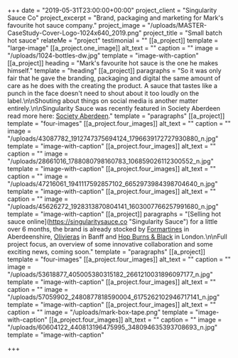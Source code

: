 +++
date = "2019-05-31T23:00:00+00:00"
project_client = "Singularity Sauce Co"
project_excerpt = "Brand, packaging and marketing for Mark's favourite hot sauce company."
project_image = "/uploads/MASTER-CaseStudy-Cover-Logo-1024x640_2019.png"
project_title = "Small batch hot sauce"
relateMe = "project"
testimonial = ""
[[a_project]]
template = "large-image"
[[a_project.one_image]]
alt_text = ""
caption = ""
image = "/uploads/1024-bottles-dw.jpg"
template = "image-with-caption"
[[a_project]]
heading = "Mark's favourite hot sauce is the one he makes himself."
template = "heading"
[[a_project]]
paragraphs = "So it was only fair that he gave the branding, packaging and digital the same amount of care as he does with the creating the product. A sauce that tastes like a punch in the face doesn't need to shout about it too loudly on the label.\n\nShouting about things on social media is another matter entirely.\n\nSingularity Sauce was recently featured in Society Aberdeen read more here: [Society Aberdeen](https://www.societyaberdeen.co.uk/food-drink/aberdeenshire-man-mark-mcauley-turns-hot-sauce-hobby-singularity-sauces-co-into-fully-fledged-business/)."
template = "paragraphs"
[[a_project]]
template = "four-images"
[[a_project.four_images]]
alt_text = ""
caption = ""
image = "/uploads/43087782_1912747375694124_1796639172727930880_n.jpg"
template = "image-with-caption"
[[a_project.four_images]]
alt_text = ""
caption = ""
image = "/uploads/28661016_1788080798160783_106859026112300552_n.jpg"
template = "image-with-caption"
[[a_project.four_images]]
alt_text = ""
caption = ""
image = "/uploads/47216061_1941117592857102_6652973984398704640_n.jpg"
template = "image-with-caption"
[[a_project.four_images]]
alt_text = ""
caption = ""
image = "/uploads/45626272_1928313870804141_1603007766257991680_n.jpg"
template = "image-with-caption"
[[a_project]]
paragraphs = "[Selling hot sauce online](https://singularitysauce.co \"Singularity Sauce\") for a little over 6 months, the brand is already stocked by [Formartines](http://www.formartines.com) in Aberdeenshire, [Olivieras](https://www.facebook.com/oliveiras.banff/) in Banff and [Hop Burns & Black](https://www.hopburnsblack.co.uk) in London.\n\nFull project focus, an overview of some innovative collaboration and some exciting news, coming soon."
template = "paragraphs"
[[a_project]]
template = "four-images"
[[a_project.four_images]]
alt_text = ""
caption = ""
image = "/uploads/53618877_405005380315182_2661210031896097177_n.jpg"
template = "image-with-caption"
[[a_project.four_images]]
alt_text = ""
caption = ""
image = "/uploads/57059902_2480877818590004_6175262102946717141_n.jpg"
template = "image-with-caption"
[[a_project.four_images]]
alt_text = ""
caption = ""
image = "/uploads/mark-box-tape.png"
template = "image-with-caption"
[[a_project.four_images]]
alt_text = ""
caption = ""
image = "/uploads/60604122_440813196475995_348094635393708693_n.jpg"
template = "image-with-caption"

+++

